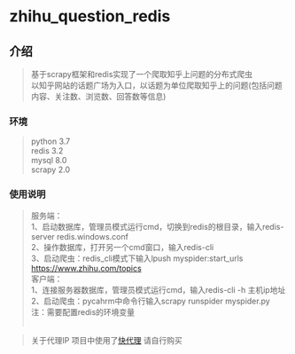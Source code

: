 # zhihu_question_redis

## 介绍
>基于scrapy框架和redis实现了一个爬取知乎上问题的分布式爬虫<br>
>以知乎网站的话题广场为入口，以话题为单位爬取知乎上的问题(包括问题内容、关注数、浏览数、回答数等信息)
### 环境
>python 3.7<br>
>redis  3.2<br>
>mysql 8.0<br>
>scrapy 2.0<br>

### 使用说明
>服务端：<br>
>1、启动数据库，管理员模式运行cmd，切换到redis的根目录，输入redis-server redis.windows.conf<br>
>2、操作数据库，打开另一个cmd窗口，输入redis-cli<br>
>3、启动爬虫：redis_cli模式下输入lpush myspider:start_urls https://www.zhihu.com/topics<br>
>客户端：<br>
>1、连接服务器数据库，管理员模式运行cmd，输入redis-cli -h 主机ip地址<br>
>2、启动爬虫：pycahrm中命令行输入scrapy runspider myspider.py  <br>
>注：需要配置redis的环境变量<br><br>

>关于代理IP 项目中使用了[快代理](https://www.kuaidaili.com) 请自行购买

